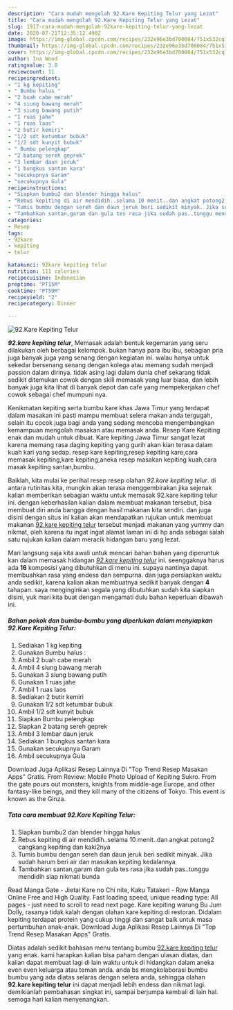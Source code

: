 ```yaml
---
description: "Cara mudah mengolah 92.Kare Kepiting Telur yang Lezat"
title: "Cara mudah mengolah 92.Kare Kepiting Telur yang Lezat"
slug: 1917-cara-mudah-mengolah-92kare-kepiting-telur-yang-lezat
date: 2020-07-21T12:35:12.490Z
image: https://img-global.cpcdn.com/recipes/232e96e3bd700084/751x532cq70/92kare-kepiting-telur-foto-resep-utama.jpg
thumbnail: https://img-global.cpcdn.com/recipes/232e96e3bd700084/751x532cq70/92kare-kepiting-telur-foto-resep-utama.jpg
cover: https://img-global.cpcdn.com/recipes/232e96e3bd700084/751x532cq70/92kare-kepiting-telur-foto-resep-utama.jpg
author: Ina Wood
ratingvalue: 3.8
reviewcount: 11
recipeingredient:
- "1 kg kepiting"
- " Bumbu halus "
- "2 buah cabe merah"
- "4 siung bawang merah"
- "3 siung bawang putih"
- "1 ruas jahe"
- "1 ruas laos"
- "2 butir kemiri"
- "1/2 sdt ketumbar bubuk"
- "1/2 sdt kunyit bubuk"
- " Bumbu pelengkap"
- "2 batang sereh geprek"
- "3 lembar daun jeruk"
- "1 bungkus santan kara"
- "secukupnya Garam"
- "secukupnya Gula"
recipeinstructions:
- "Siapkan bumbu2 dan blender hingga halus"
- "Rebus kepiting di air mendidih..selama 10 menit..dan angkat potong2 cangkang kepiting dan kaki2nya"
- "Tumis bumbu dengan sereh dan daun jeruk beri sedikit minyak. Jika sudah harum beri air dan masukan kepiting kedalannya"
- "Tambahkan santan,garam dan gula tes rasa jika sudah pas..tunggu mendidih siap nikmati bunda"
categories:
- Resep
tags:
- 92kare
- kepiting
- telur

katakunci: 92kare kepiting telur 
nutrition: 111 calories
recipecuisine: Indonesian
preptime: "PT15M"
cooktime: "PT59M"
recipeyield: "2"
recipecategory: Dinner

---
```



![92.Kare Kepiting Telur](https://img-global.cpcdn.com/recipes/232e96e3bd700084/751x532cq70/92kare-kepiting-telur-foto-resep-utama.jpg)

<b><i>92.kare kepiting telur</i></b>, Memasak adalah bentuk kegemaran yang seru dilakukan oleh berbagai kelompok. bukan hanya para ibu ibu, sebagian pria juga banyak juga yang senang dengan kegiatan ini. walau hanya untuk sekedar bersenang senang dengan kolega atau memang sudah menjadi passion dalam dirinya. tidak asing lagi dalam dunia chef sekarang tidak sedikit ditemukan cowok dengan skill memasak yang luar biasa, dan lebih banyak juga kita lihat di banyak depot dan cafe yang mempekerjakan chef cowok sebagai chef mumpuni nya.

Kenikmatan kepiting serta bumbu kare khas Jawa Timur yang terdapat dalam masakan ini pasti mampu membuat selera makan anda tergugah, selain itu cocok juga bagi anda yang sedang mencoba mengembangkan kemampuan mengolah masakan atau memasak anda. Resep Kare Kepiting enak dan mudah untuk dibuat. Kare kepiting Jawa Timur sangat lezat karena memang rasa daging kepiting yang gurih akan kian terasa dalam kuah kari yang sedap. resep kare kepiting,resep kepiting kare,cara memasak kepiting,kare kepiting,aneka resep masakan kepiting kuah,cara masak kepiting santan,bumbu.

Baiklah, kita mulai ke perihal resep resep olahan <i>92.kare kepiting telur</i>. di antara rutinitas kita, mungkin akan terasa menggembirakan jika sejenak kalian memberikan sebagian waktu untuk memasak 92.kare kepiting telur ini. dengan keberhasilan kalian dalam membuat makanan tersebut, bisa membuat diri anda bangga dengan hasil makanan kita sendiri. dan juga disini dengan situs ini kalian akan mendapatkan rujukan untuk membuat makanan <u>92.kare kepiting telur</u> tersebut menjadi makanan yang yummy dan nikmat, oleh karena itu ingat ingat alamat laman ini di hp anda sebagai salah satu rujukan kalian dalam meracik hidangan baru yang lezat.


Mari langsung saja kita awali untuk mencari bahan bahan yang diperuntuk kan dalam memasak hidangan <u><i>92.kare kepiting telur</i></u> ini. seenggaknya harus ada <b>16</b> komposisi yang dibutuhkan di menu ini. supaya nantinya dapat membuahkan rasa yang endess dan sempurna. dan juga persiapkan waktu anda sedikit, karena kalian akan membuatnya sedikit banyak dengan <b>4</b> tahapan. saya menginginkan segala yang dibutuhkan sudah kita siapkan disini, yuk mari kita buat dengan mengamati dulu bahan keperluan dibawah ini.

<!--inarticleads1-->

##### Bahan pokok dan bumbu-bumbu yang diperlukan dalam menyiapkan 92.Kare Kepiting Telur:

1. Sediakan 1 kg kepiting
1. Gunakan  Bumbu halus :
1. Ambil 2 buah cabe merah
1. Ambil 4 siung bawang merah
1. Gunakan 3 siung bawang putih
1. Gunakan 1 ruas jahe
1. Ambil 1 ruas laos
1. Sediakan 2 butir kemiri
1. Gunakan 1/2 sdt ketumbar bubuk
1. Ambil 1/2 sdt kunyit bubuk
1. Siapkan  Bumbu pelengkap
1. Siapkan 2 batang sereh geprek
1. Ambil 3 lembar daun jeruk
1. Sediakan 1 bungkus santan kara
1. Gunakan secukupnya Garam
1. Ambil secukupnya Gula


Download Juga Aplikasi Resep Lainnya Di &#34;Top Trend Resep Masakan Apps&#34; Gratis. From Review: Mobile Photo Upload of Kepiting Sukro. From the gate pours out monsters, knights from middle-age Europe, and other fantasy-like beings, and they kill many of the citizens of Tokyo. This event is known as the Ginza. 

<!--inarticleads2-->

##### Tata cara membuat 92.Kare Kepiting Telur:

1. Siapkan bumbu2 dan blender hingga halus
1. Rebus kepiting di air mendidih..selama 10 menit..dan angkat potong2 cangkang kepiting dan kaki2nya
1. Tumis bumbu dengan sereh dan daun jeruk beri sedikit minyak. Jika sudah harum beri air dan masukan kepiting kedalannya
1. Tambahkan santan,garam dan gula tes rasa jika sudah pas..tunggu mendidih siap nikmati bunda


Read Manga Gate - Jietai Kare no Chi nite, Kaku Tatakeri - Raw Manga Online Free and High Quality. Fast loading speed, unique reading type: All pages - just need to scroll to read next page. Kare kepiting warung Bu Jum Dolly, rasanya tidak kalah dengan olahan kare kepiting di restoran. Didalam kepiting terdapat protein yang cukup tinggi dan sangat baik untuk masa pertumbuhan anak-anak. Download Juga Aplikasi Resep Lainnya Di &#34;Top Trend Resep Masakan Apps&#34; Gratis. 

Diatas adalah sedikit bahasan menu tentang bumbu <u>92.kare kepiting telur</u> yang enak. kami harapkan kalian bisa paham dengan ulasan diatas, dan kalian dapat membuat lagi di lain waktu untuk di hidangkan dalam aneka even even keluarga atau teman anda. anda bs mengkolaborasi bumbu bumbu yang ada diatas selaras dengan selera anda, sehingga olahan <b>92.kare kepiting telur</b> ini dapat menjadi lebih endess dan nikmat lagi. demikianlah pembahasan singkat ini, sampai berjumpa kembali di lain hal. semoga hari kalian menyenangkan.
